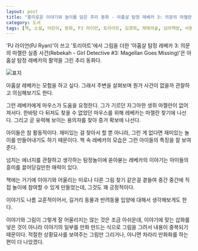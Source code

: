 ```yaml
---
layout: post
title: "흥미로운 이야기와 놀이를 담은 추리 동화 - 아홉살 탐정 레베카 3: 의문의 마젤란 실종 사건"
category: 도서
tags: [책, 소설, 어린이, 동화, PJ 라이언, 토리아트, 김경희, 제제의숲, 심야책방, 서평]
---
```


'PJ 라이언(PJ Ryan)'이 쓰고
'토리아트'에서 그림을 더한
'아홉살 탐정 레베카 3: 의문의 마젤란 실종 사건(Rebekah - Girl Detective #3: Magellan Goes Missing)'은
아홉살 탐정 레베카의 활약을 그린 추리 동화다.

![표지](https://images2.imgbox.com/a5/8f/2y64Svqt_o.jpg)

아홉살 레베카는 모험을 하고 싶다.
그래서 주변을 살펴보며 뭔가 사건이 없을까 관찰하고 의심해보기도 한다.

그런 레베카에게 마우스가 도움을 요청한다.
그가 기르던 자그마한 생쥐 마젤란이 없어져서다.
한바탕 다 뒤져도 찾을 수 없었던 마우스를 위해
레베카는 마젤란 찾기에 나선다.
그리고 곧 유력해 보이는 용의자를 찾아 증거 확보에 나선다.

아이들은 참 활동적이다.
재미있는 걸 찾아서 할 뿐 아니라,
그런 게 없다면 재미있는 놀이를 만들어내기도 하기 때문이다.
책 속 레베카의 모습은 그런 아이들의 특징을 잘 보여준다.

넘치는 에너지를 관찰하고 생각하는 탐정놀이에 쏟아붇는 레베카의 이야기는
아이들의 흥미를 끌어당길만한 매력이 있다.

책에는 거기에 이야기와 어울리는 미로나 다른 그림 찾기 같은걸 곁들여
중간 중간에 직접 놀이에 참여할 수 있게 만들었는데,
그것도 꽤 긍정적이다.

이야기도 나름 교훈적이어서,
길거리 동물과 반려동물 입양에 대해서 생각해보게도 한다.

이야기와 그림이 그렇게 잘 어울리지는 않는 것은 조금 아쉬운데,
이야기에 맞는 삽화를 넣은 것이 아니라
이야기의 일부를 만화 만드는 식으로 그림을 그려서
내용이 중복되기 때문이다.
적절한 상황묘사를 보여주는 그림만 그리거나,
아니면 차라리 만화화를 하는 편이 더 나았겠다.
